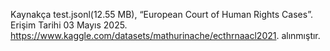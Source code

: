 Kaynakça
test.jsonl(12.55 MB), “European Court of Human Rights Cases”. Erişim Tarihi 03 Mayıs 2025. https://www.kaggle.com/datasets/mathurinache/ecthrnaacl2021. alınmıştır.
